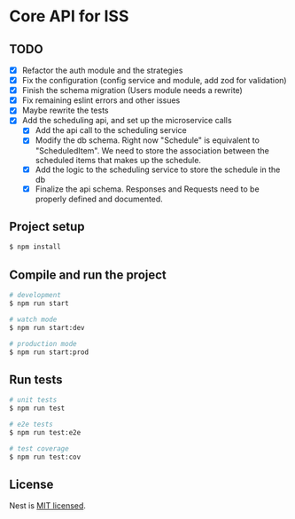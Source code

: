 # Core API for ISS

## TODO

- [x] Refactor the auth module and the strategies
- [x] Fix the configuration (config service and module, add zod for validation)
- [x] Finish the schema migration (Users module needs a rewrite)
- [x] Fix remaining eslint errors and other issues
- [x] Maybe rewrite the tests
- [x] Add the scheduling api, and set up the microservice calls
  - [x] Add the api call to the scheduling service
  - [x] Modify the db schema. Right now "Schedule" is equivalent to "ScheduledItem". We need to store the association between the scheduled items that makes up the schedule.
  - [x] Add the logic to the scheduling service to store the schedule in the db
  - [x] Finalize the api schema. Responses and Requests need to be properly defined and documented.

## Project setup

```bash
$ npm install
```

## Compile and run the project

```bash
# development
$ npm run start

# watch mode
$ npm run start:dev

# production mode
$ npm run start:prod
```

## Run tests

```bash
# unit tests
$ npm run test

# e2e tests
$ npm run test:e2e

# test coverage
$ npm run test:cov
```

## License

Nest is [MIT licensed](https://github.com/nestjs/nest/blob/master/LICENSE).
